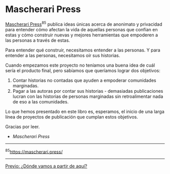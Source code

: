 # Mascherari Press

[Mascherari Press](https://mascherari.press/)<sup>85</sup> publica ideas
únicas acerca de anonimato y privacidad para entender cómo afectan la vida de
aquellas personas que confían en estas y cómo construir nuevas y mejores
herramientas que empoderen a las personas a través de estas.

Para entender qué construir, necesitamos entender a las personas. Y para
entender a las personas, necesitamos oír sus historias.

Cuando empezamos este proyecto no teníamos una buena idea de cuál sería el
producto final, pero sabíamos que queríamos lograr dos objetivos:

1. Contar historias no contadas que ayuden a empoderar comunidades marginadas.
2. Pagar a las autoras por contar sus historias - demasiadas publicaciones
   lucran con las historias de personas marginadas sin retroalimentar nada de
   eso a las comunidades.

Lo que hemos presentado en este libro es, esperamos, el inicio de una larga
línea de proyectos de publicación que cumplan estos objetivos.

Gracias por leer.

- *Mascherari Press*

***

<sup>85</sup>https://mascherari.press/

***

[Previo: ¿Dónde vamos a partir de aquí?](donde-vamos.md)